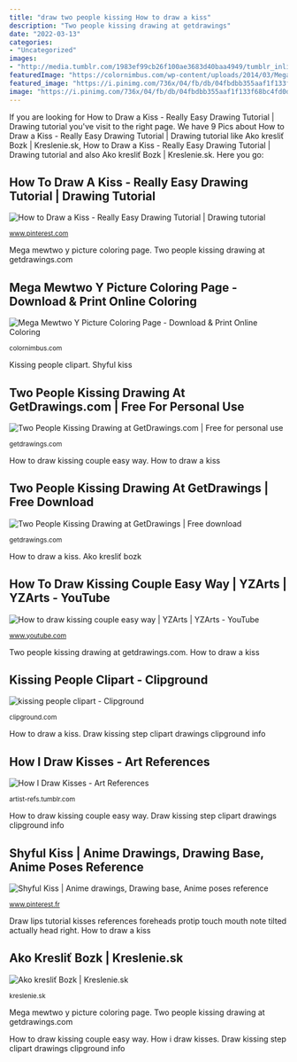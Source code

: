 ```yaml
---
title: "draw two people kissing How to draw a kiss"
description: "Two people kissing drawing at getdrawings"
date: "2022-03-13"
categories:
- "Uncategorized"
images:
- "http://media.tumblr.com/1983ef99cb26f100ae3683d40baa4949/tumblr_inline_mqcteiTrAf1qz4rgp.png"
featuredImage: "https://colornimbus.com/wp-content/uploads/2014/03/Mega-Mewtwo-Y-Picture-Coloring-Page.jpg"
featured_image: "https://i.pinimg.com/736x/04/fb/db/04fbdbb355aaf1f133f68bc4fd0dfd5e--drawing-tips-you-can-do.jpg"
image: "https://i.pinimg.com/736x/04/fb/db/04fbdbb355aaf1f133f68bc4fd0dfd5e--drawing-tips-you-can-do.jpg"
---
```


If you are looking for How to Draw a Kiss - Really Easy Drawing Tutorial | Drawing tutorial you've visit to the right page. We have 9 Pics about How to Draw a Kiss - Really Easy Drawing Tutorial | Drawing tutorial like Ako kresliť Bozk | Kreslenie.sk, How to Draw a Kiss - Really Easy Drawing Tutorial | Drawing tutorial and also Ako kresliť Bozk | Kreslenie.sk. Here you go:

## How To Draw A Kiss - Really Easy Drawing Tutorial | Drawing Tutorial

![How to Draw a Kiss - Really Easy Drawing Tutorial | Drawing tutorial](https://i.pinimg.com/736x/8c/5b/8b/8c5b8b65e181a6979032a870c288fd5c.jpg "Kissing comicbookgraphicdesign getdrawings")

<small>www.pinterest.com</small>

Mega mewtwo y picture coloring page. Two people kissing drawing at getdrawings.com

## Mega Mewtwo Y Picture Coloring Page - Download &amp; Print Online Coloring

![Mega Mewtwo Y Picture Coloring Page - Download &amp; Print Online Coloring](https://colornimbus.com/wp-content/uploads/2014/03/Mega-Mewtwo-Y-Picture-Coloring-Page.jpg "How to draw kissing couple easy way")

<small>colornimbus.com</small>

Kissing people clipart. Shyful kiss

## Two People Kissing Drawing At GetDrawings.com | Free For Personal Use

![Two People Kissing Drawing at GetDrawings.com | Free for personal use](https://getdrawings.com/image/two-people-kissing-drawing-51.jpg "Mega mewtwo y picture coloring page")

<small>getdrawings.com</small>

How to draw kissing couple easy way. How to draw a kiss

## Two People Kissing Drawing At GetDrawings | Free Download

![Two People Kissing Drawing at GetDrawings | Free download](http://getdrawings.com/images/two-people-kissing-drawing-26.jpg "Two people kissing drawing at getdrawings")

<small>getdrawings.com</small>

How to draw a kiss. Ako kresliť bozk

## How To Draw Kissing Couple Easy Way | YZArts | YZArts - YouTube

![How to draw kissing couple easy way | YZArts | YZArts - YouTube](https://i.ytimg.com/vi/K3QyjrxW45I/hqdefault.jpg "Draw kissing step clipart drawings clipground info")

<small>www.youtube.com</small>

Two people kissing drawing at getdrawings.com. How to draw a kiss

## Kissing People Clipart - Clipground

![kissing people clipart - Clipground](http://clipground.com/images/kissing-people-clipart-20.jpg "Mega mewtwo y picture coloring page")

<small>clipground.com</small>

How to draw a kiss. Draw kissing step clipart drawings clipground info

## How I Draw Kisses - Art References

![How I Draw Kisses - Art References](http://media.tumblr.com/1983ef99cb26f100ae3683d40baa4949/tumblr_inline_mqcteiTrAf1qz4rgp.png "Kissing drawing outline getdrawings")

<small>artist-refs.tumblr.com</small>

How to draw kissing couple easy way. Draw kissing step clipart drawings clipground info

## Shyful Kiss | Anime Drawings, Drawing Base, Anime Poses Reference

![Shyful Kiss | Anime drawings, Drawing base, Anime poses reference](https://i.pinimg.com/736x/04/fb/db/04fbdbb355aaf1f133f68bc4fd0dfd5e--drawing-tips-you-can-do.jpg "Draw lips tutorial kisses references foreheads protip touch mouth note tilted actually head right")

<small>www.pinterest.fr</small>

Draw lips tutorial kisses references foreheads protip touch mouth note tilted actually head right. How to draw a kiss

## Ako Kresliť Bozk | Kreslenie.sk

![Ako kresliť Bozk | Kreslenie.sk](http://kreslenie.sk/wp-content/uploads/2014/06/550px-Draw-People-Kissing-Step-9-preview.jpg "Draw easy kissing couple thavani yar antha way")

<small>kreslenie.sk</small>

Mega mewtwo y picture coloring page. Two people kissing drawing at getdrawings.com

How to draw kissing couple easy way. How i draw kisses. Draw kissing step clipart drawings clipground info
